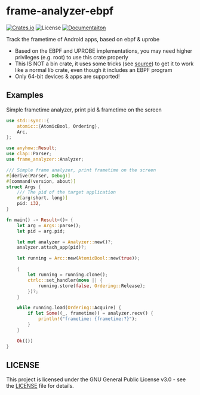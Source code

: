 # frame-analyzer-ebpf

[![Crates.io][crates-badge]][crates-url]
![License][license-badge]
[![Documentaiton][api-docs-badge]][api-docs]

[crates-badge]: https://img.shields.io/crates/v/frame-analyzer.svg?style=for-the-badge&logo=rust
[crates-url]: https://crates.io/crates/frame-analyzer
[license-badge]: https://img.shields.io/badge/license-GPLv3-blue?style=for-the-badge
[api-docs-badge]: https://img.shields.io/badge/docs-frame--analyzer-blue.svg?style=for-the-badge&logo=docsdotrs
[api-docs]: https://shadow3aaa.github.io/frame-analyzer-ebpf

Track the frametime of Android apps, based on ebpf & uprobe

- Based on the EBPF and UPROBE implementations, you may need higher privileges (e.g. root) to use this crate properly
- This IS NOT a bin crate, it uses some tricks (see [source](https://github.com/shadow3aaa/frame-analyzer-ebpf?tab=readme-ov-file)) to get it to work like a normal lib crate, even though it includes an EBPF program
- Only 64-bit devices & apps are supported!

## Examples

Simple frametime analyzer, print pid & frametime on the screen

```rust
use std::sync::{
    atomic::{AtomicBool, Ordering},
    Arc,
};

use anyhow::Result;
use clap::Parser;
use frame_analyzer::Analyzer;

/// Simple frame analyzer, print frametime on the screen
#[derive(Parser, Debug)]
#[command(version, about)]
struct Args {
    /// The pid of the target application
    #[arg(short, long)]
    pid: i32,
}

fn main() -> Result<()> {
    let arg = Args::parse();
    let pid = arg.pid;

    let mut analyzer = Analyzer::new()?;
    analyzer.attach_app(pid)?;

    let running = Arc::new(AtomicBool::new(true));

    {
        let running = running.clone();
        ctrlc::set_handler(move || {
            running.store(false, Ordering::Release);
        })?;
    }

    while running.load(Ordering::Acquire) {
        if let Some((_, frametime)) = analyzer.recv() {
            println!("frametime: {frametime:?}");
        }
    }

    Ok(())
}
```

## LICENSE

This project is licensed under the GNU General Public License v3.0 - see the [LICENSE](https://www.gnu.org/licenses/gpl-3.0.txt) file for details.
